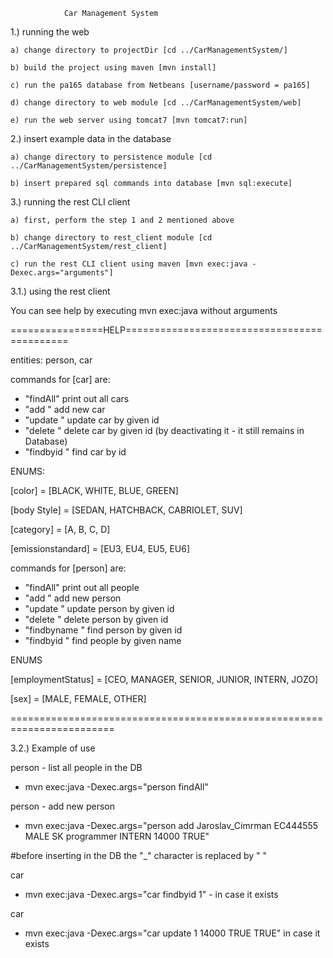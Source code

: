 				Car Management System

1.) running the web

	a) change directory to projectDir [cd ../CarManagementSystem/]

	b) build the project using maven [mvn install]

	c) run the pa165 database from Netbeans [username/password = pa165]

	d) change directory to web module [cd ../CarManagementSystem/web]

	e) run the web server using tomcat7 [mvn tomcat7:run]



2.) insert example data in the database

	a) change directory to persistence module [cd ../CarManagementSystem/persistence]

	b) insert prepared sql commands into database [mvn sql:execute]



3.) running the rest CLI client

	a) first, perform the step 1 and 2 mentioned above

	b) change directory to rest_client module [cd ../CarManagementSystem/rest_client]

	c) run the rest CLI client using maven [mvn exec:java -Dexec.args="arguments"]


3.1.) using the rest client
	
You can see help by executing mvn exec:java without arguments

================HELP============================================

entities: person, car

commands for [car] are: 

- "findAll"  print out all cars
- "add <vehicleRegPlate> <brand> <typeName> <VIN> <yearOfManufacture> <bodystyle> <numberOfSeats> <mileage> <color> <category> <emissionStandard> <availability> <isActive>" add new car
- "update <id> <mileage> <availability> <isActive>"  update car by given id
- "delete <id>"    delete car by given id (by deactivating it - it still remains in Database)
- "findbyid <id>" find car by id

ENUMS:

[color] = [BLACK, WHITE, BLUE, GREEN]

[body Style] = [SEDAN, HATCHBACK, CABRIOLET, SUV]

[category] = [A, B, C, D]

[emissionstandard] = [EU3, EU4, EU5, EU6]



commands for [person] are:
 
- "findAll" print out all people
- "add <name> <IdentificationNumber> <sex> <nationality> <position>  <employmentStatus> <salary> <isActive>" add new person
- "update <id> <name> <position> <nationality> <salary> <employmentStatus> <isActive>" update person by given id
- "delete <id>" delete person by given id
- "findbyname <id>" find person by given id
- "findbyid <id>" find people by given name

ENUMS

[employmentStatus] = [CEO, MANAGER, SENIOR, JUNIOR, INTERN, JOZO]

[sex] = [MALE, FEMALE, OTHER]

========================================================================

3.2.) Example of use

person - list all people in the DB
- mvn exec:java -Dexec.args="person findAll"

person - add new person
- mvn exec:java -Dexec.args="person add Jaroslav_Cimrman EC444555 MALE SK programmer INTERN 14000 TRUE"

#before inserting in the DB the "_" character is replaced by " "

car
- mvn exec:java -Dexec.args="car findbyid 1" - in case it exists

car
- mvn exec:java -Dexec.args="car update 1 14000 TRUE TRUE" in case it exists
